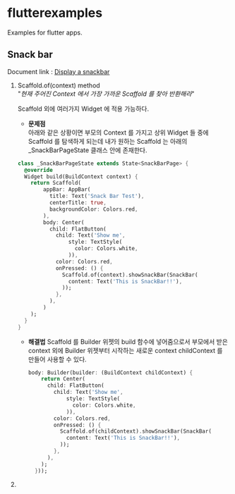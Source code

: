 # flutterexamples

Examples for flutter apps.

## Snack bar
Document link : [Display a snackbar](https://flutter.dev/docs/cookbook/design/snackbars)

1.  Scaffold.of(context) method  
    "*현재 주어진 Context 에서 가장 가까운 Scaffold 를 찾아 반환해라*"

    Scaffold 외에 여러가지 Widget 에 적용 가능하다.

    + **문제점**  
    아래와 같은
    상황이면 부모의 Context 를 가지고 상위 Widget 들 중에 Scaffold 를 탐색하게 되는데 내가 원하는 Scaffold 는 아래의 _SnackBarPageState 클래스 안에 존재한다.
    ```dart
    class _SnackBarPageState extends State<SnackBarPage> {
      @override
      Widget build(BuildContext context) {
        return Scaffold(
            appBar: AppBar(
              title: Text('Snack Bar Test'),
              centerTitle: true,
              backgroundColor: Colors.red,
            ),
            body: Center(
              child: FlatButton(
                child: Text('Show me',
                    style: TextStyle(
                      color: Colors.white,
                    )),
                color: Colors.red,
                onPressed: () {
                  Scaffold.of(context).showSnackBar(SnackBar(
                    content: Text('This is SnackBar!!'),
                  ));
                },
              ),
            )
        );
      }
    }
    ```
    + **해결법**
      Scaffold 를 Builder 위젯의 build 함수에 넣어줌으로서 부모에서 받은 context 외에 Builder 위젯부터 시작하는 새로운 context childContext 를 만들어 사용할 수 있다.

      ```dart
      body: Builder(builder: (BuildContext childContext) {
          return Center(
            child: FlatButton(
              child: Text('Show me',
                  style: TextStyle(
                    color: Colors.white,
                  )),
              color: Colors.red,
              onPressed: () {
                Scaffold.of(childContext).showSnackBar(SnackBar(
                  content: Text('This is SnackBar!!'),
                ));
              },
            ),
          );
        }));
      ```
2. 
